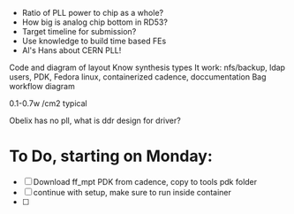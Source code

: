 - Ratio of PLL power to chip as a whole?
- How big is analog chip bottom in RD53?
- Target timeline for submission?
- Use knowledge to build time based FEs
- Al's Hans about CERN PLL!

Code and diagram of layout
Know synthesis types
It work: nfs/backup, ldap users, PDK, Fedora linux, containerized cadence, doccumentation
Bag workflow diagram

0.1-0.7w /cm2 typical


Obelix has no pll, what is ddr design for driver?

# To Do, starting on Monday:

- [ ] Download ff_mpt PDK from cadence, copy to tools pdk folder
- [ ] continue with setup, make sure to run inside container
- [ ] 